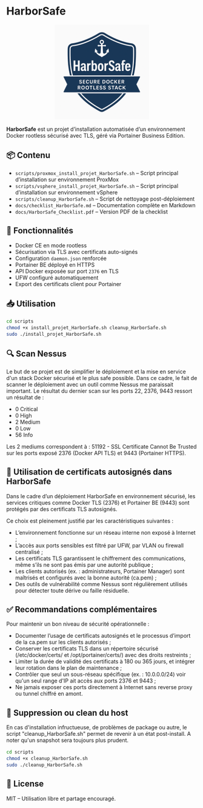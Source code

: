 # HarborSafe

<p align="center"><img src="https://github.com/Nom4/HarborSafe/blob/main/HarborSafe_logo.png?raw=true" width="250" height="250" alt="HarborSafe Logo"></p>

**HarborSafe** est un projet d’installation automatisée d’un environnement Docker rootless sécurisé avec TLS, géré via Portainer Business Edition.

## 📦 Contenu

- `scripts/proxmox_install_projet_HarborSafe.sh` – Script principal d’installation sur environnement ProxMox
- `scripts/vsphere_install_projet_HarborSafe.sh` – Script principal d’installation sur environnement vSphere
- `scripts/cleanup_HarborSafe.sh` – Script de nettoyage post-déploiement
- `docs/checklist_HarborSafe.md` – Documentation complète en Markdown
- `docs/HarborSafe_Checklist.pdf` – Version PDF de la checklist

## 🚀 Fonctionnalités

- Docker CE en mode rootless
- Sécurisation via TLS avec certificats auto-signés
- Configuration `daemon.json` renforcée
- Portainer BE déployé en HTTPS
- API Docker exposée sur port `2376` en TLS
- UFW configuré automatiquement
- Export des certificats client pour Portainer

## 📥 Utilisation

```bash
cd scripts
chmod +x install_projet_HarborSafe.sh cleanup_HarborSafe.sh
sudo ./install_projet_HarborSafe.sh
```

## 🔍 Scan Nessus
Le but de se projet est de simplifier le déploiement et la mise en service d'un stack Docker sécurisé et le plus safe possible.
Dans ce cadre, le fait de scanner le déploiement avec un outil comme Nessus me paraissait important.
Le résultat du dernier scan sur les ports 22, 2376, 9443 ressort un résultat de :

- 0 Critical
- 0 High
- 2 Medium
- 0 Low
- 56 Info

Les 2 mediums correspondent à : 51192 - SSL Certificate Cannot Be Trusted sur les ports exposé 2376 (Docker API TLS) et 9443 (Portainer HTTPS).

## 🔐 Utilisation de certificats autosignés dans HarborSafe
Dans le cadre d’un déploiement HarborSafe en environnement sécurisé, les services critiques comme Docker TLS (2376) et Portainer BE (9443) sont protégés par des certificats TLS autosignés.

Ce choix est pleinement justifié par les caractéristiques suivantes :

- L’environnement fonctionne sur un réseau interne non exposé à Internet ;
- L’accès aux ports sensibles est filtré par UFW, par VLAN ou firewall centralisé ;
- Les certificats TLS garantissent le chiffrement des communications, même s’ils ne sont pas émis par une autorité publique ;
- Les clients autorisés (ex. : administrateurs, Portainer Manager) sont maîtrisés et configurés avec la bonne autorité (ca.pem) ;
- Des outils de vulnérabilité comme Nessus sont régulièrement utilisés pour détecter toute dérive ou faille résiduelle.

## ✅ Recommandations complémentaires
Pour maintenir un bon niveau de sécurité opérationnelle :

- Documenter l’usage de certificats autosignés et le processus d’import de la ca.pem sur les clients autorisés ;
- Conserver les certificats TLS dans un répertoire sécurisé (/etc/docker/certs/ et /opt/portainer/certs/) avec des droits restreints ;
- Limiter la durée de validité des certificats à 180 ou 365 jours, et intégrer leur rotation dans le plan de maintenance ;
- Contrôler que seul un sous-réseau spécifique (ex. : 10.0.0.0/24) voir qu'un seul range d'IP ait accès aux ports 2376 et 9443 ;
- Ne jamais exposer ces ports directement à Internet sans reverse proxy ou tunnel chiffré en amont.

## 🧼 Suppression ou clean du host
En cas d'installation infructueuse, de problèmes de package ou autre, le script "cleanup_HarborSafe.sh" permet de revenir à un état post-install.
A noter qu'un snapshot sera toujours plus prudent.

```bash
cd scripts
chmod +x cleanup_HarborSafe.sh
sudo ./cleanup_HarborSafe.sh
```

## 📄 License

MIT – Utilisation libre et partage encouragé.
